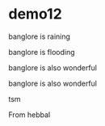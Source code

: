 # demo12

banglore is raining


banglore is flooding

banglore is also wonderful

banglore is also wonderful

tsm


From hebbal

